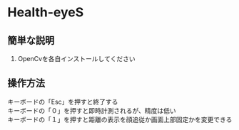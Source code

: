 # Health-eyeS

## 簡単な説明
1. OpenCvを各自インストールしてください

## 操作方法
キーボードの「Esc」を押すと終了する  
キーボードの「０」を押すと即時計測されるが、精度は低い  
キーボードの「１」を押すと距離の表示を顔追従か画面上部固定かを変更できる  
